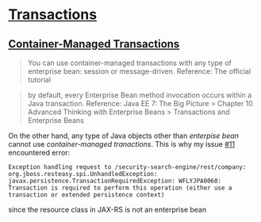 # [Transactions](https://docs.oracle.com/javaee/7/tutorial/transactions.htm)
## [Container-Managed Transactions](https://docs.oracle.com/javaee/7/tutorial/transactions003.htm)
> You can use container-managed transactions with any type of enterprise bean: session or message-driven.
Reference: The official tutorial

> by default, every Enterprise Bean method invocation occurs within a Java transaction.
Reference: Java EE 7: The Big Picture > Chapter 10 Advanced Thinking with Enterprise Beans > Transactions and Enterprise Beans

On the other hand, any type of Java objects other than *enterpise bean* cannot use *container-managed tranactions*. This is why my issue [#11](https://github.com/rxue/REST-API/issues/11) encountered error: 

`Exception handling request to /security-search-engine/rest/company: org.jboss.resteasy.spi.UnhandledException: javax.persistence.TransactionRequiredException: WFLYJPA0060: Transaction is required to perform this operation (either use a transaction or extended persistence context)` 

since the resource class in JAX-RS is not an enterprise bean
